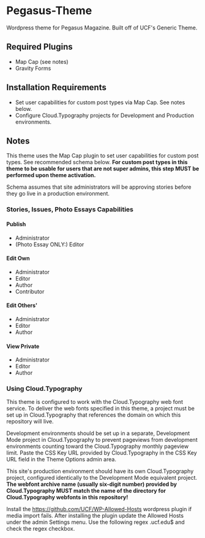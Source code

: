 Pegasus-Theme
=============

Wordpress theme for Pegasus Magazine.  Built off of UCF's Generic Theme.


## Required Plugins
- Map Cap (see notes)
- Gravity Forms


## Installation Requirements
- Set user capabilities for custom post types via Map Cap.  See notes below.
- Configure Cloud.Typography projects for Development and Production environments.


## Notes
This theme uses the Map Cap plugin to set user capabilities for custom post types.  See recommended schema below.
**For custom post types in this theme to be usable for users that are not super admins, this step MUST be performed
upon theme activation.**

Schema assumes that site administrators will be approving stories before they go live in a production environment.


### Stories, Issues, Photo Essays Capabilities

#### Publish
- Administrator
- (Photo Essay ONLY:) Editor

#### Edit Own
- Administrator
- Editor
- Author
- Contributor

#### Edit Others'
- Administrator
- Editor
- Author

#### View Private
- Administrator
- Editor
- Author


### Using Cloud.Typography
This theme is configured to work with the Cloud.Typography web font service.  To deliver the web fonts specified in
this theme, a project must be set up in Cloud.Typography that references the domain on which this repository will live.

Development environments should be set up in a separate, Development Mode project in Cloud.Typography to prevent pageviews
from development environments counting toward the Cloud.Typography monthly pageview limit.  Paste the CSS Key URL provided 
by Cloud.Typography in the CSS Key URL field in the Theme Options admin area.

This site's production environment should have its own Cloud.Typography project, configured identically to the Development
Mode equivalent project.  **The webfont archive name (usually six-digit number) provided by Cloud.Typography MUST match the
name of the directory for Cloud.Typography webfonts in this repository!**

Install the https://github.com/UCF/WP-Allowed-Hosts wordpress plugin if media import fails. After installing the plugin update the Allowed Hosts under the admin Settings menu. Use the following regex \.ucf\.edu$ and check the regex checkbox.

